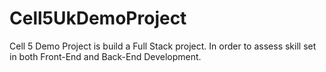 # Cell5UkDemoProject
Cell 5 Demo Project is build a Full Stack project. In order to assess skill set in both Front-End and Back-End Development.
